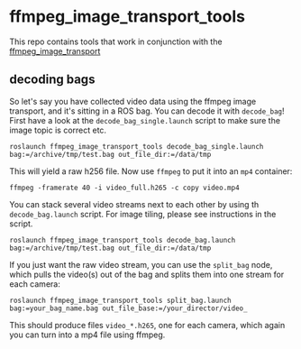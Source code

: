 # ffmpeg_image_transport_tools

This repo contains tools that work in conjunction with the
[ffmpeg_image_transport](https://github.com/daniilidis-group/ffmpeg_image_transport)

## decoding bags

So let's say you have collected video data using the ffmpeg image
transport, and it's sitting in a ROS bag. You can decode it with ``decode_bag``!
First have a look at the ``decode_bag_single.launch`` script to make sure the
image topic is correct etc.


	roslaunch ffmpeg_image_transport_tools decode_bag_single.launch bag:=/archive/tmp/test.bag out_file_dir:=/data/tmp

This will yield a raw h256 file. Now use ``ffmpeg`` to put it into an ``mp4`` container:

    ffmpeg -framerate 40 -i video_full.h265 -c copy video.mp4

You can stack several video streams next to each other by using th ``decode_bag.launch`` script.
For image tiling, please see instructions in the script.

    roslaunch ffmpeg_image_transport_tools decode_bag.launch bag:=/archive/tmp/test.bag out_file_dir:=/data/tmp

If you just want the raw video stream, you can use the ``split_bag`` node,
which pulls the video(s) out of the bag and splits them into one stream for each camera:

    roslaunch ffmpeg_image_transport_tools split_bag.launch bag:=your_bag_name.bag out_file_base:=/your_director/video_

This should produce files ``video_*.h265``, one for each camera, which again you can turn into
a mp4 file using ffmpeg.

	




